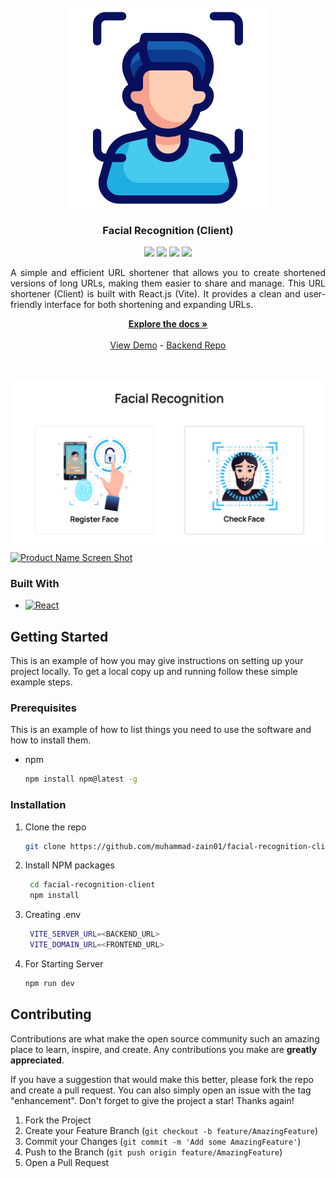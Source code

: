 <br />
<div align="center">
<img src="https://raw.githubusercontent.com/Muhammad-Zain01/facial-recognition-client/main/public/logo.png" style="width: 320px;" />
<h3 align="center">Facial Recognition (Client)</h3>
<div>
    <a href="https://github.com/muhammad-zain01/facial-recognition-client/graphs/contributors"><img src="https://img.shields.io/github/contributors/muhammad-zain01/facial-recognition-client.svg?style=for-the-badge" /></a>
    <a href="https://github.com/muhammad-zain01/facial-recognition-client/network/members"><img src="https://img.shields.io/github/forks/muhammad-zain01/facial-recognition-client.svg?style=for-the-badge" /></a>
    <a href="https://github.com/muhammad-zain01/facial-recognition-client/stargazers"><img src="https://img.shields.io/github/stars/muhammad-zain01/facial-recognition-client.svg?style=for-the-badge" /></a>
    <a href="https://github.com/muhammad-zain01/facial-recognition-client/issues"><img src="https://img.shields.io/github/issues/muhammad-zain01/facial-recognition-client.svg?style=for-the-badge" /></a>
</div>

  <p align="center" style="text-align: justify;">
    A simple and efficient URL shortener that allows you to create shortened versions of long URLs, making them easier to share and manage. This URL shortener (Client) is built with React.js (Vite). It provides a clean and user-friendly interface for both shortening and expanding URLs.
  </p>
    <a href="https://github.com/muhammad-zain01/facial-recognition-client"><strong>Explore the docs »</strong></a>
    <br />
    <br />
    <a href="https://url-shortr.vercel.app/">View Demo</a>
    -
    <a href="https://github.com/Muhammad-Zain01/facial-recognition-client/">Backend Repo</a>
    <br />
    <br />
    <br />
</div>


[![Product Name Screen Shot][product-screenshot]](https://url-shortr.vercel.app/)
[![Product Name Screen Shot][product-screenshot2]](https://url-shortr.vercel.app/)


### Built With

* [![React][React.js]][React-url]

## Getting Started

This is an example of how you may give instructions on setting up your project locally.
To get a local copy up and running follow these simple example steps.

### Prerequisites

This is an example of how to list things you need to use the software and how to install them.
* npm
  ```sh
  npm install npm@latest -g
  ```

### Installation

1. Clone the repo
   ```sh
   git clone https://github.com/muhammad-zain01/facial-recognition-client.git
   ```
2. Install NPM packages
   ```sh
    cd facial-recognition-client
    npm install
   ```
3. Creating .env
   ```sh
    VITE_SERVER_URL=<BACKEND_URL>
    VITE_DOMAIN_URL=<FRONTEND_URL>
   ```

4. For Starting Server
   ```sh
   npm run dev
   ```


<!-- CONTRIBUTING -->
## Contributing

Contributions are what make the open source community such an amazing place to learn, inspire, and create. Any contributions you make are **greatly appreciated**.

If you have a suggestion that would make this better, please fork the repo and create a pull request. You can also simply open an issue with the tag "enhancement".
Don't forget to give the project a star! Thanks again!

1. Fork the Project
2. Create your Feature Branch (`git checkout -b feature/AmazingFeature`)
3. Commit your Changes (`git commit -m 'Add some AmazingFeature'`)
4. Push to the Branch (`git push origin feature/AmazingFeature`)
5. Open a Pull Request


[contributors-shield]: https://img.shields.io/github/contributors/muhammad-zain01/facial-recognition-client.svg?style=for-the-badge
[contributors-url]: https://github.com/muhammad-zain01/facial-recognition-client/graphs/contributors
[forks-shield]: https://img.shields.io/github/forks/muhammad-zain01/facial-recognition-client.svg?style=for-the-badge
[forks-url]: https://github.com/muhammad-zain01/facial-recognition-client/network/members
[stars-shield]: https://img.shields.io/github/stars/muhammad-zain01/facial-recognition-client.svg?style=for-the-badge
[stars-url]: https://github.com/muhammad-zain01/facial-recognition-client/stargazers
[issues-shield]: https://img.shields.io/github/issues/muhammad-zain01/facial-recognition-client.svg?style=for-the-badge
[issues-url]: https://github.com/muhammad-zain01/facial-recognition-client/issues
[license-shield]: https://img.shields.io/github/license/muhammad-zain01/facial-recognition-client.svg?style=for-the-badge
[license-url]: https://github.com/muhammad-zain01/facial-recognition-client/blob/master/LICENSE.txt
[linkedin-shield]: https://img.shields.io/badge/-LinkedIn-black.svg?style=for-the-badge&logo=linkedin&colorB=555
[linkedin-url]: https://linkedin.com/in/linkedin_username
[product-screenshot]: https://raw.githubusercontent.com/Muhammad-Zain01/facial-recognition-client/main/preview.png
[product-screenshot2]: https://raw.githubusercontent.com/Muhammad-Zain01/facial-recognition-client/main/preview2.png
[Next.js]: https://img.shields.io/badge/next.js-000000?style=for-the-badge&logo=nextdotjs&logoColor=white

[Express.js]: https://img.shields.io/badge/express.js-f1dd1c?style=for-the-badge
[Node.js]: https://img.shields.io/badge/Node.js-43853D?style=for-the-badge&logo=node.js&logoColor=white
[Next-url]: https://nextjs.org/
[React.js]: https://img.shields.io/badge/React-4A4A55?style=for-the-badge&logo=react&logoColor=white
[React-url]: https://reactjs.org/
[Vue.js]: https://img.shields.io/badge/Vue.js-35495E?style=for-the-badge&logo=vuedotjs&logoColor=4FC08D
[Vue-url]: https://vuejs.org/
[Angular.io]: https://img.shields.io/badge/Angular-DD0031?style=for-the-badge&logo=angular&logoColor=white
[Angular-url]: https://angular.io/
[Svelte.dev]: https://img.shields.io/badge/Svelte-4A4A55?style=for-the-badge&logo=svelte&logoColor=FF3E00
[Svelte-url]: https://svelte.dev/
[Laravel.com]: https://img.shields.io/badge/Laravel-FF2D20?style=for-the-badge&logo=laravel&logoColor=white
[Laravel-url]: https://laravel.com
[Bootstrap.com]: https://img.shields.io/badge/Bootstrap-563D7C?style=for-the-badge&logo=bootstrap&logoColor=white
[Bootstrap-url]: https://getbootstrap.com
[JQuery.com]: https://img.shields.io/badge/jQuery-0769AD?style=for-the-badge&logo=jquery&logoColor=white
[JQuery-url]: https://jquery.com 

